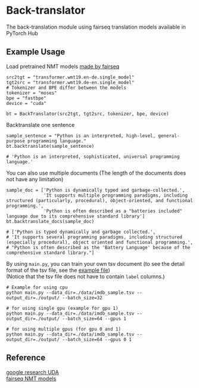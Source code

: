 # Back-translator
The back-translation module using fairseq translation models available in PyTorch Hub

## Example Usage
Load pretrained NMT models [made by fairseq](https://github.com/pytorch/fairseq/tree/master/examples/translation)  
``` 
src2tgt = "transformer.wmt19.en-de.single_model"
tgt2src = "transformer.wmt19.de-en.single_model" 
# Tokenizer and BPE differ between the models
tokenizer = "moses"
bpe = "fastbpe" 
device = "cuda"

bt = BackTranslator(src2tgt, tgt2src, tokenizer, bpe, device)
```

Backtranslate one sentence
```
sample_sentence = "Python is an interpreted, high-level, general-purpose programming language."
bt.backtranslate(sample_sentence)

# 'Python is an interpreted, sophisticated, universal programming language.'
```

You can also use multiple documents (The length of the documents does not have any limitation)
```
sample_doc = ['Python is dynamically typed and garbage-collected.', 
              'It supports multiple programming paradigms, including structured (particularly, procedural), object-oriented, and functional programming.', 
              'Python is often described as a "batteries included" language due to its comprehensive standard library']
bt.backtranslate_docs(sample_doc)

# ['Python is typed dynamically and garbage collected.',
# 'It supports several programming paradigms, including structured (especially procedural), object oriented and functional programming.',
# "Python is often described as the 'Battery Language' because of the comprehensive standard library."]
```

By using `main.py`, you can train your own tsv document (to see the detail format of the tsv file, see the [example file](./data/imdb_sample.tsv))  
(Notice that the tsv file does not have to contain `label` columns.)  
```
# Example for using cpu
python main.py --data_dir=./data/imdb_sample.tsv --output_dir=./output/ --batch_size=32 

# for using single gpu (example for gpu 1)
python main.py --data_dir=./data/imdb_sample.tsv --output_dir=./output/ --batch_size=64 --gpus 1

# for using multiple gpus (for gpu 0 and 1)
python main.py --data_dir=./data/imdb_sample.tsv --output_dir=./output/ --batch_size=64 --gpus 0 1
```

## Reference
[google research UDA](https://github.com/google-research/uda)  
[fairseq NMT models](https://github.com/pytorch/fairseq/tree/master/examples/translation)
